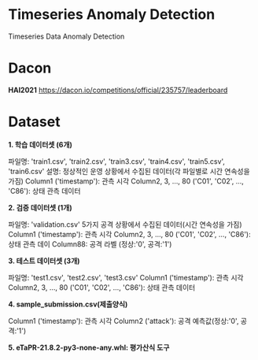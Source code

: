 # Timeseries Anomaly Detection
Timeseries Data Anomaly Detection

# Dacon
**HAI2021**
https://dacon.io/competitions/official/235757/leaderboard

# Dataset

**1. 학습 데이터셋 (6개)**

파일명: 'train1.csv', 'train2.csv', 'train3.csv', 'train4.csv', 'train5.csv', 'train6.csv'
설명: 정상적인 운영 상황에서 수집된 데이터(각 파일별로 시간 연속성을 가짐)
Column1 ('timestamp'): 관측 시각
Column2, 3, …, 80 ('C01', 'C02', …, 'C86'): 상태 관측 데이터


**2. 검증 데이터셋 (1개)**

파일명: 'validation.csv'
5가지 공격 상황에서 수집된 데이터(시간 연속성을 가짐)
Column1 ('timestamp'): 관측 시각
Column2, 3, …, 80 ('C01', 'C02', …, 'C86'): 상태 관측 데이
Column88: 공격 라벨 (정상:'0', 공격:'1')


**3. 테스트 데이터셋 (3개)**

파일명: 'test1.csv', 'test2.csv', 'test3.csv'
Column1 ('timestamp'): 관측 시각
Column2, 3, …, 80 ('C01', 'C02', …, 'C86'): 상태 관측 데이터


**4. sample_submission.csv(제출양식)**

Column1 ('timestamp'): 관측 시각
Column2 ('attack'): 공격 예측값(정상:'0', 공격:'1')


**5. eTaPR-21.8.2-py3-none-any.whl: 평가산식 도구**
